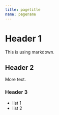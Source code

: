 ```yaml
---
title: pagetitle
name: pagename
---
```

# Header 1
This is using markdown.
## Header 2
More text.
### Header 3
* list 1
* list 2